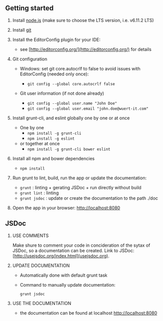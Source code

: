 ## Getting started

1. Install [node.js](http://nodejs.org/) (make sure to choose the LTS version, i.e. v6.11.2 LTS)

1. Install [git](https://git-scm.com/)


1. Install the EditorConfig plugin for your IDE:
    * see [http://editorconfig.org/](http://editorconfig.org/) for details

1. Git configuration
	* Windows: set git core.autocrlf to false to avoid issues with EditorConfig (needed only once):
    	* `git config --global core.autocrlf false`

	* Git user information (if not done already)
    	* `git config --global user.name "John Doe"`
    	* `git config --global user.email "john.doe@wuert-it.com"`

1. Install grunt-cli, and eslint globally one by one or at once
    * One by one
        * `npm install -g grunt-cli`
        * `npm install -g eslint`
    * or together at once
        * `npm install -g grunt-cli bower eslint`

1. Install all npm and bower dependencies
    * `npm install`



1. Run grunt to lint, build, run the app or update the documentation:
    * `grunt` : linting + gerating JSDoc + run directly without build
    * `grunt lint` : linting
	* `grunt jsdoc` : update or create the documentation to the path ./doc

1. Open the app in your browser: [http://localhost:8080](http://localhost:8080)





## JSDoc

1. USE COMMENTS

	Make shure to comment your code in concideration of the sytax of JSDoc, so a documentation can be created.
	Link to JSDoc: [http://usejsdoc.org/index.html](usejsdoc.org).

1. UPDATE DOCUMENTATION

	- Automatically done with default grunt task

	- Command to manually update documentation:

		```
		grunt jsdoc
		```

1. USE THE DOCUMENTATION

	- the documentation can be found at localhost [http://localhost:8080](http://localhost:8080)
